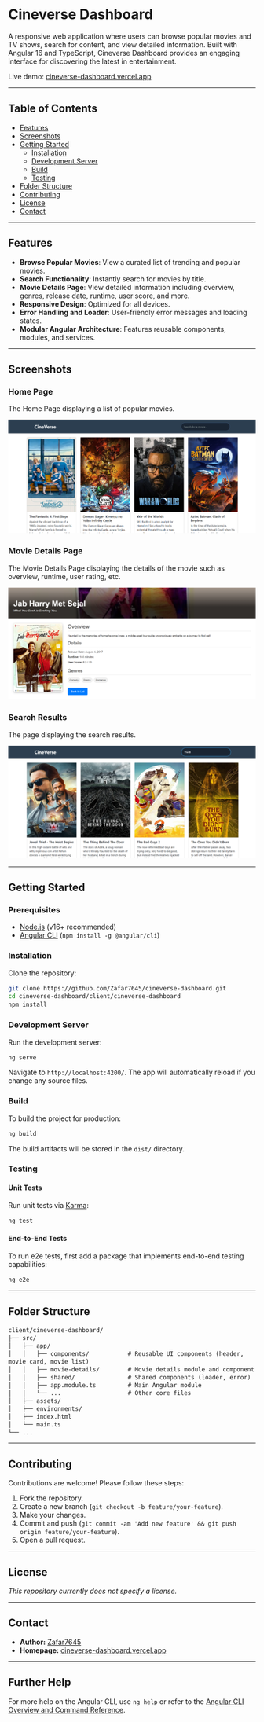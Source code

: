# Cineverse Dashboard

A responsive web application where users can browse popular movies and TV shows, search for content, and view detailed information. Built with Angular 16 and TypeScript, Cineverse Dashboard provides an engaging interface for discovering the latest in entertainment.

Live demo: [cineverse-dashboard.vercel.app](https://cineverse-dashboard.vercel.app)

---

## Table of Contents

- [Features](#features)
- [Screenshots](#screenshots)
- [Getting Started](#getting-started)
  - [Installation](#installation)
  - [Development Server](#development-server)
  - [Build](#build)
  - [Testing](#testing)
- [Folder Structure](#folder-structure)
- [Contributing](#contributing)
- [License](#license)
- [Contact](#contact)

---

## Features

- **Browse Popular Movies**: View a curated list of trending and popular movies.
- **Search Functionality**: Instantly search for movies by title.
- **Movie Details Page**: View detailed information including overview, genres, release date, runtime, user score, and more.
- **Responsive Design**: Optimized for all devices.
- **Error Handling and Loader**: User-friendly error messages and loading states.
- **Modular Angular Architecture**: Features reusable components, modules, and services.

---

## Screenshots

### Home Page
The Home Page displaying a list of popular movies.

![CineVerse Home Page Screenshot](client/cineverse-dashboard/src/assets/screenshots/home-page.png)

### Movie Details Page
The Movie Details Page displaying the details of the movie such as overview, runtime, user rating, etc.

![Movie Details Page Screenshot](client/cineverse-dashboard/src/assets/screenshots/movie-details-page.png)

### Search Results
The page displaying the search results.

![Search Results Screenshot](client/cineverse-dashboard/src/assets/screenshots/search-results.png)

---

## Getting Started

### Prerequisites

- [Node.js](https://nodejs.org/) (v16+ recommended)
- [Angular CLI](https://angular.io/cli) (`npm install -g @angular/cli`)

### Installation

Clone the repository:

```bash
git clone https://github.com/Zafar7645/cineverse-dashboard.git
cd cineverse-dashboard/client/cineverse-dashboard
npm install
```

### Development Server

Run the development server:

```bash
ng serve
```
Navigate to `http://localhost:4200/`. The app will automatically reload if you change any source files.

### Build

To build the project for production:

```bash
ng build
```
The build artifacts will be stored in the `dist/` directory.

### Testing

#### Unit Tests

Run unit tests via [Karma](https://karma-runner.github.io):

```bash
ng test
```

#### End-to-End Tests

To run e2e tests, first add a package that implements end-to-end testing capabilities:

```bash
ng e2e
```

---

## Folder Structure

```
client/cineverse-dashboard/
├── src/
│   ├── app/
│   │   ├── components/           # Reusable UI components (header, movie card, movie list)
│   │   ├── movie-details/        # Movie details module and component
│   │   ├── shared/               # Shared components (loader, error)
│   │   ├── app.module.ts         # Main Angular module
│   │   └── ...                   # Other core files
│   ├── assets/
│   ├── environments/
│   ├── index.html
│   └── main.ts
└── ...
```

---

## Contributing

Contributions are welcome! Please follow these steps:

1. Fork the repository.
2. Create a new branch (`git checkout -b feature/your-feature`).
3. Make your changes.
4. Commit and push (`git commit -am 'Add new feature' && git push origin feature/your-feature`).
5. Open a pull request.

---

## License

_This repository currently does not specify a license._

---

## Contact

- **Author:** [Zafar7645](https://github.com/Zafar7645)
- **Homepage:** [cineverse-dashboard.vercel.app](https://cineverse-dashboard.vercel.app)

---

## Further Help

For more help on the Angular CLI, use `ng help` or refer to the [Angular CLI Overview and Command Reference](https://angular.io/cli).
